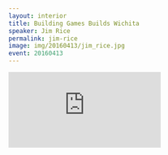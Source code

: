 ```yaml
---
layout: interior
title: Building Games Builds Wichita
speaker: Jim Rice
permalink: jim-rice
image: img/20160413/jim_rice.jpg
event: 20160413
---
```


<div class='embed-container'><iframe src='https://www.youtube.com/embed/g--f6W__QWI' frameborder='0' allowfullscreen></iframe></div>